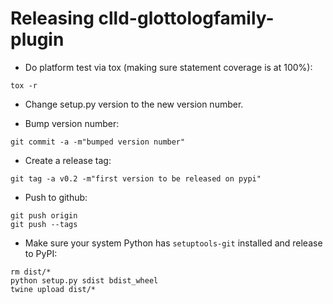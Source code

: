 Releasing clld-glottologfamily-plugin
=====================================

- Do platform test via tox (making sure statement coverage is at 100%):
```
tox -r
```

- Change setup.py version to the new version number.

- Bump version number:
```
git commit -a -m"bumped version number"
```

- Create a release tag:
```
git tag -a v0.2 -m"first version to be released on pypi"
```

- Push to github:
```
git push origin
git push --tags
```

- Make sure your system Python has ``setuptools-git`` installed and release to
  PyPI:
```
rm dist/*
python setup.py sdist bdist_wheel
twine upload dist/*
```